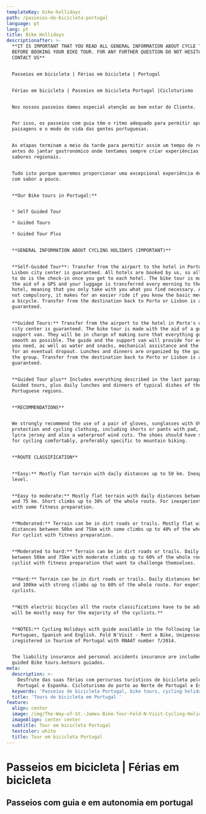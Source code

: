 ```yaml
---
templateKey: bike-hollidays
path: /passeios-de-bicicleta-portugal
language: pt
lang: pt
title: Bike Hollidays
descriptionafter: >-
  **IT IS IMPORTANT THAT YOU READ ALL GENERAL INFORMATION ABOUT CYCLE TOURS
  BEFORE BOOKING YOUR BIKE TOUR. FOR ANY FURTHER QUESTION DO NOT HESITATE TO
  CONTACT US**


  Passeios em bicicleta | Férias em bicicleta | Portugal


  Férias em bicicleta | Passeios em bicicleta Portugal |Cicloturismo


  Nos nossos passeios damos especial atenção ao bem estar do Cliente.


  Por isso, os passeios com guia têm o ritmo adequado para permitir apreciar as
  paisagens e o modo de vida das gentes portuguesas.


  As etapas terminam a meio da tarde para permitir assim um tempo de relaxamento
  antes do jantar gastronómico onde tentamos sempre criar experiências com
  sabores regionais.


  Tudo isto porque queremos proporcionar uma excepcional experiência de aventura
  com sabor a pouco.


  **Our Bike tours in Portugal:**


  * Self Guided Tour

  * Guided Tours

  * Guided Tour Plus


  **GENERAL INFORMATION ABOUT CYCLING HOLIDAYS (IMPORTANT)**


  **Self-Guided Tour**: Transfer from the airport to the hotel in Porto's or
  Lisbon city center is guaranteed. All hotels are booked by us, so all you need
  to do is the check-in once you get to each hotel. The bike tour is made ​​with
  the aid of a GPS and your luggage is transferred every morning to the next
  hotel, meaning that you only take with you what you find necessary. Although
  not compulsory, it makes for an easier ride if you know the basic mechanics of
  a bicycle. Transfer from the destination back to Porto or Lisbon is also
  guaranteed.


  **Guided Tours:** Transfer from the airport to the hotel in Porto's or Lisbon
  city center is guaranteed. The bike tour is made with the aid of a guide and a
  support van. They will be in charge of making sure that everything goes as
  smooth as possible. The guide and the support van will provide for everything
  you need, as well as water and snacks, mechanical assistance and the transport
  for an eventual dropout. Lunches and dinners are organized by the guides for
  the group. Transfer from the destination back to Porto or Lisbon is also
  guaranteed.


  **Guided Tour plus** Includes everything described in the last paragraph of
  Guided tours, plus daily lunches and dinners of typical dishes of the
  Portuguese regions.


  **RECOMMENDATIONS** 


  We strongly recommend the use of a pair of gloves, sunglasses with UV
  protection and cycling clothing, including shorts or pants with pad, both in
  lycra jersey and also a waterproof wind cuts. The shoes should have stiff sole
  for cycling comfortably, preferably specific to mountain biking.


  **ROUTE CLASSIFICATION**


  **Easy:** Mostly flat terrain with daily distances up to 50 km. Inexperient
  level.


  **Easy to moderate:** Mostly flat terrain with daily distances between 50 km
  and 75 km. Short climbs up to 30% of the whole route. For inexperient cyclist
  with some fitness preparation.


  **Moderated:** Terrain can be in dirt roads or trails. Mostly flat with daily
  distances between 50km and 75km with some climbs up to 40% of the whole route.
  For cyclist with fitness preparation.


  **Moderated to hard:** Terrain can be in dirt roads or trails. Daily distances
  between 50km and 75km with moderate climbs up to 60% of the whole route. For
  cyclist with fitness preparation that want to challenge themselves.


  **Hard:** Terrain can be in dirt roads or trails. Daily distances between 50km
  and 100km with strong climbs up to 60% of the whole route. For experienced
  cyclists.


  **With electric bicycles all the route classifications have to be adapted and
  will be mostly easy for the majority of the cyclists.**


  **NOTES:** Cycling Holidays with guide available in the following languages:
  Portugues, Spanish and English. Fold N'Visit - Rent a Bike, Unipessoal is
  iregistered in Tourism of Portugal with RNAAT number 7/2014.


  The liability insurance and personal accidents insurance are included only in
  guided Bike tours.ketours guiados.
meta:
  description: >-
    Desfrute das suas férias com percursos turísticos de bicicleta pelo Norte de
    Portugal e Espanha. Cicloturismo do porto ao Norte de Portugal e Espanha
  keywords: 'Passeios de bicicleta Portugal, bike tours, cycling holidays'
  title: 'Tours de bicicleta em Portugal '
feature:
  align: center
  image: /img/The-Way-of-St.-James-Bike-Tour-Fold-N-Visit-Cycling-Holidays-1866.jpg
  imageAlign: center center
  subtitle: Tour em bicicleta Portugal
  textcolor: white
  title: Tour em bicicleta Portugal
---
```

# Passeios em bicicleta | Férias em bicicleta 

## Passeios com guia e em autonomia em portugal
